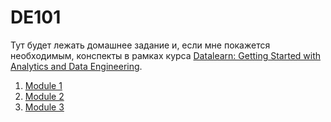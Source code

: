 # DE101

Тут будет лежать домашнее задание и, если мне покажется необходимым, конспекты в рамках курса [Datalearn: Getting Started with Analytics and Data Engineering](https://github.com/Data-Learn/data-engineering/blob/master/DE%20-%20101%20Guide.md).

1. [Module 1](/Module1/README.md)
2. [Module 2](/Module2/README.md)
3. [Module 3](/Module3/README.md)